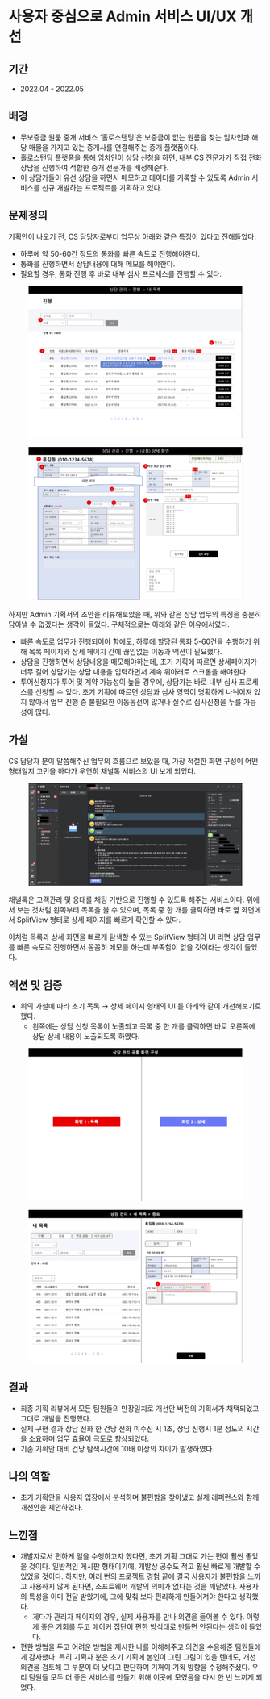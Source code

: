 # 사용자 중심으로 Admin 서비스 UI/UX 개선

## 기간

* 2022.04 - 2022.05

## 배경

* 무보증금 원룸 중개 서비스 ‘홀로스탠딩’은 보증금이 없는 원룸을 찾는 임차인과 해당 매물을 가지고 있는 중개사를 연결해주는 중개 플랫폼이다.
* 홀로스탠딩 플랫폼을 통해 임차인이 상담 신청을 하면, 내부 CS 전문가가 직접 전화 상담을 진행하여 적합한 중개 전문가를 배정해준다.
* 이 상담가들이 유선 상담을 하면서 메모하고 데이터를 기록할 수 있도록 Admin 서비스를 신규 개발하는 프로젝트를 기획하고 있다.

## 문제정의

기획안이 나오기 전, CS 담당자로부터 업무상 아래와 같은 특징이 있다고 전해들었다.

* 하루에 약 50-60건 정도의 통화를 빠른 속도로 진행해야한다.
* 통화를 진행하면서 상담내용에 대해 메모를 해야한다.
* 필요할 경우, 통화 진행 후 바로 내부 심사 프로세스를 진행할 수 있다.

<figure><img src="../../.gitbook/assets/image (93).png" alt=""><figcaption></figcaption></figure>

<figure><img src="../../.gitbook/assets/image (81).png" alt=""><figcaption></figcaption></figure>

하지만 Admin 기획서의 초안을 리뷰해보았을 때, 위와 같은 상담 업무의 특징을 충분히 담아낼 수 없겠다는 생각이 들었다. 구체적으로는 아래와 같은 이유에서였다.

* 빠른 속도로 업무가 진행되어야 함에도, 하루에 할당된 통화 5-60건을 수행하기 위해 목록 페이지와 상세 페이지 간에 끊임없는 이동과 액션이 필요했다.
* 상담을 진행하면서 상담내용을 메모해야하는데, 초기 기획에 따르면 상세페이지가 너무 길어 상담가는 상담 내용을 입력하면서 계속 위아래로 스크롤을 해야한다.
* 투어신청자가 투어 및 계약 가능성이 높을 경우에, 상담가는 바로 내부 심사 프로세스를 신청할 수 있다. 초기 기획에 따르면 상담과 심사 영역이 명확하게 나뉘어져 있지 않아서 업무 진행 중 불필요한 이동동선이 많거나 실수로 심사신청을 누를 가능성이 많다.

## 가설

CS 담당자 분이 말씀해주신 업무의 흐름으로 보았을 때, 가장 적절한 화면 구성이 어떤 형태일지 고민을 하다가 우연히 채널톡 서비스의 UI 보게 되었다.

<figure><img src="../../.gitbook/assets/image (12).png" alt=""><figcaption></figcaption></figure>

채널톡은 고객관리 및 응대를 채팅 기반으로 진행할 수 있도록 해주는 서비스이다. 위에서 보는 것처럼 왼쪽부터 목록을 볼 수 있으며, 목록 중 한 개를 클릭하면 바로 옆 화면에서 SplitView 형태로 상세 페이지를 빠르게 확인할 수 있다.

이처럼 목록과 상세 화면을 빠르게 탐색할 수 있는 SplitView 형태의 UI 라면 상담 업무를 빠른 속도로 진행하면서 꼼꼼히 메모를 하는데 부족함이 없을 것이라는 생각이 들었다.

## 액션 및 검증

* 위의 가설에 따라 초기 목록 → 상세 페이지 형태의 UI 를 아래와 같이 개선해보기로 했다.
  * 왼쪽에는 상담 신청 목록이 노출되고 목록 중 한 개를 클릭하면 바로 오른쪽에 상담 상세 내용이 노출되도록 하였다.

<figure><img src="../../.gitbook/assets/image (2).png" alt=""><figcaption></figcaption></figure>

<figure><img src="../../.gitbook/assets/image (7).png" alt=""><figcaption></figcaption></figure>

## 결과

* 최종 기획 리뷰에서 모든 팀원들의 만장일치로 개선안 버전의 기획서가 채택되었고 그대로 개발을 진행했다.
* 실제 구현 결과 상담 전화 한 건당 전화 미수신 시 1초, 상담 진행시 1분 정도의 시간을 소요하며 업무 효율이 극도로 향상되었다.
* 기존 기획안 대비 건당 탐색시간에 10배 이상의 차이가 발생하였다.

## 나의 역할

* 초기 기획안을 사용자 입장에서 분석하며 불편함을 찾아냈고 실제 레퍼런스와 함께 개선안을 제안하였다.

## 느낀점

* 개발자로서 편하게 일을 수행하고자 했다면, 초기 기획 그대로 가는 편이 훨씬 좋았을 것이다. 일반적인 게시판 형태이기에, 개발상 공수도 적고 훨씬 빠르게 개발할 수 있었을 것이다. 하지만, 여러 번의 프로젝트 경험 끝에 결국 사용자가 불편함을 느끼고 사용하지 않게 된다면, 소프트웨어 개발의 의미가 없다는 것을 깨달았다. 사용자의 특성을 이미 전달 받았기에, 그에 맞춰 보다 편리하게 만들어져야 한다고 생각했다.
  * 게다가 관리자 페이지의 경우, 실제 사용자를 만나 의견을 들어볼 수 있다. 이렇게 좋은 기회를 두고 메이커 집단이 편한 방식대로 만들면 안된다는 생각이 들었다.
* 편한 방법을 두고 어려운 방법을 제시한 나를 이해해주고 의견을 수용해준 팀원들에게 감사했다. 특히 기획자 분은 초기 기획에 본인이 그린 그림이 있을 텐데도, 개선의견을 검토해 그 부분이 더 낫다고 판단하여 기꺼이 기획 방향을 수정해주셨다. 우리 팀원들 모두 더 좋은 서비스를 만들기 위해 이곳에 모였음을 다시 한 번 느끼게 되었다.
